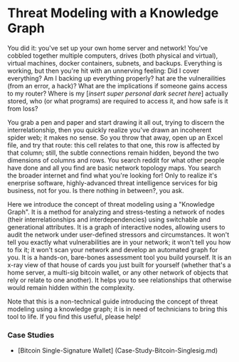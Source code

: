 # Threat Modeling with a Knowledge Graph

You did it: you've set up your own home server and network! You've cobbled together multiple computers, drives (both physical and virtual), virtual machines, docker containers, subnets, and backups. Everything is working, but then you're hit with an unnerving feeling: Did I cover everything? Am I backing up everything properly? hat are the vulnerailities (from an error, a hack)? What are the implications if someone gains access to my router? Where is my [*insert super personal dark secret here*] actually stored, who (or what programs) are required to access it, and how safe is it from loss?

You grab a pen and paper and start drawing it all out, trying to discern the interrelationship, then you quickly realize you've drawn an incoherent spider web; it makes no sense. So you throw that away, open up an Excel file, and try that route: this cell relates to that one, this row is affected by that column; still, the subtle connections remain hidden, beyond the two dimensions of columns and rows. You search reddit for what other people have done and all you find are basic network topology maps. You search the broader internet and find what you're looking for! Only to realize it's enerprise software, highly-advanced threat intelligence services for big business, not for you. Is there nothing in between?, you ask.

Here we introduce the concept of threat modeling using a "Knowledge Graph". It is a method for analyzing and stress-testing a network of nodes (their interrelationships and interdependencies) using switchable and generational attributes. It is a graph of interactive nodes, allowing users to audit the network under user-defined stressors and circumstances. It won't tell you exactly what vulnerabilities are in your network; it won't tell you how to fix it; it won't scan your network and develop an automated graph for you. It is a hands-on, bare-bones assessment tool you build yourself. It is an x-ray view of that house of cards you just built for yourself (whether that's a home server, a multi-sig bitcoin wallet, or any other network of objects that rely or relate to one another). It helps you to see relationships that otherwise would remain hidden within the complexity.

Note that this is a non-technical guide introducing the concept of threat modeling using a knowledge graph; it is in need of technicians to bring this tool to life. If you find this useful, please help!

### Case Studies
- [Bitcoin Single-Signature Wallet] (Case-Study-Bitcoin-Singlesig.md)
